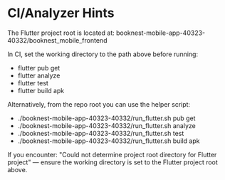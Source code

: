 # CI/Analyzer Hints

The Flutter project root is located at:
booknest-mobile-app-40323-40332/booknest_mobile_frontend

In CI, set the working directory to the path above before running:
- flutter pub get
- flutter analyze
- flutter test
- flutter build apk

Alternatively, from the repo root you can use the helper script:
- ./booknest-mobile-app-40323-40332/run_flutter.sh pub get
- ./booknest-mobile-app-40323-40332/run_flutter.sh analyze
- ./booknest-mobile-app-40323-40332/run_flutter.sh test
- ./booknest-mobile-app-40323-40332/run_flutter.sh build apk

If you encounter:
"Could not determine project root directory for Flutter project"
— ensure the working directory is set to the Flutter project root above.
